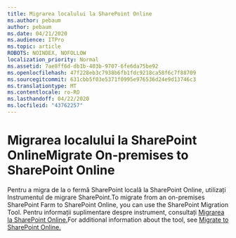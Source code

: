 ```yaml
---
title: Migrarea localului la SharePoint Online
ms.author: pebaum
author: pebaum
ms.date: 04/21/2020
ms.audience: ITPro
ms.topic: article
ROBOTS: NOINDEX, NOFOLLOW
localization_priority: Normal
ms.assetid: 7ae8ff6d-db1b-403b-9707-6fe6da75be92
ms.openlocfilehash: 47f228eb3c7938b6fb1fdc9218ca58f6c7f88709
ms.sourcegitcommit: 631cbb5f03e5371f0995e976536d24e9d13746c3
ms.translationtype: MT
ms.contentlocale: ro-RO
ms.lasthandoff: 04/22/2020
ms.locfileid: "43762257"
---
```

# <a name="migrate-on-premises-to-sharepoint-online"></a><span data-ttu-id="5601e-102">Migrarea localului la SharePoint Online</span><span class="sxs-lookup"><span data-stu-id="5601e-102">Migrate On-premises to SharePoint Online</span></span>

<span data-ttu-id="5601e-103">Pentru a migra de la o fermă SharePoint locală la SharePoint Online, utilizați Instrumentul de migrare SharePoint.</span><span class="sxs-lookup"><span data-stu-id="5601e-103">To migrate from an on-premises SharePoint Farm to SharePoint Online, you can use the SharePoint Migration Tool.</span></span> <span data-ttu-id="5601e-104">Pentru informații suplimentare despre instrument, consultați [Migrarea la SharePoint Online.](https://go.microsoft.com/fwlink/?linkid=2019574)</span><span class="sxs-lookup"><span data-stu-id="5601e-104">For additional information about the tool, see [Migrate to SharePoint Online.](https://go.microsoft.com/fwlink/?linkid=2019574)</span></span>
  

